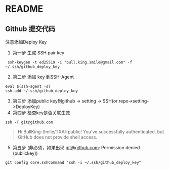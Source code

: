 # README


## Github 提交代码
注意添加Deploy Key
1. 第一步 生成 SSH pair key
```git bash
 ssh-keygen -t ed25519 -C "bull.king.smile@gmail.com" -f ~/.ssh/github_deploy_key 
```
2. 第二步 添加 key 到SSH-Agent
```git bash
eval $(ssh-agent -s)
ssh-add ~/.ssh/github_deploy_key
```
3. 第三步 添加public key到github -> setting -> SSH(or repo->setting->DeployKey)
4. 第四步 检查key是否关联生效
```git bash
ssh -T git@github.com
```
> Hi BullKing-Smile/TXAI-public! You've successfully authenticated, but GitHub does not provide shell access.

5. 第五步 (非必须，如果出现 git@github.com: Permission denied (publickey))
```git bash
git config core.sshCommand "ssh -i ~/.ssh/github_deploy_key"
```